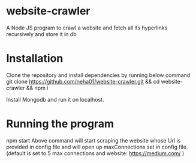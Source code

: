 # website-crawler
A Node JS program to crawl a website and fetch all its hyperlinks recursively and store it in db

# Installation
Clone the repository and install dependencies by running below command
git clone https://github.com/neha01/website-crawler.git && cd website-crawler && npm i

Install Mongodb and run it on localhost.

# Running the program
npm start
Above command will start scraping the website whose Url is provided in config file and will open up maxConnections set in config file.(default is set to 5 max connections and website: https://medium.com/ )